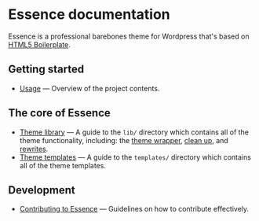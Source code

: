# Essence documentation

Essence is a professional barebones theme for Wordpress that's based on
[HTML5 Boilerplate](http://www.html5boilerplate.com/).

## Getting started

* [Usage](usage.md) — Overview of the project contents.

## The core of Essence
* [Theme library](lib.md) — A guide to the `lib/` directory which contains all
of the theme functionality, including: the [theme wrapper](wrapper.md),
[clean up](cleanup.md), and [rewrites](rewrites.md).
* [Theme templates](templates.md) — A guide to the `templates/` directory which
contains all of the theme templates.

## Development

* [Contributing to Essence](https://github.com/kevva/essence/blob/master/CONTRIBUTING.md) —
Guidelines on how to contribute effectively.
